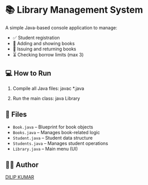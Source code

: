 # 📚 Library Management System

A simple Java-based console application to manage:

- ✅ Student registration
- 📖 Adding and showing books
- 📕 Issuing and returning books
- ⏳ Checking borrow limits (max 3)

## 💻 How to Run

1. Compile all Java files: javac *.java
   
2. Run the main class: java Library

   
## 📂 Files

- `Book.java` – Blueprint for book objects
- `Books.java` – Manages book-related logic
- `Student.java` – Student data structure
- `Students.java` – Manages student operations
- `Library.java` – Main menu (UI)

## 👨‍💻 Author

[DILIP KUMAR](https://github.com/DILIPKUMAR2006)
